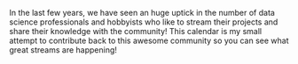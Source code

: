 In the last few years, we have seen an huge uptick in the number of data science professionals and hobbyists who like to stream their projects and share their knowledge with the community! This calendar is my small attempt to contribute back to this awesome community so you can see what great streams are happening!
